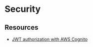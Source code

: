 Security
===

Resources
---

- [JWT authorization with AWS
    Cognito](https://gntrm.medium.com/jwt-authentication-with-fastapi-and-aws-cognito-1333f7f2729e)
